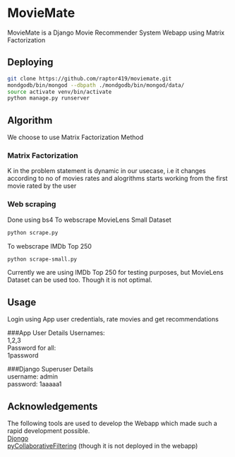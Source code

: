 # MovieMate

MovieMate is a Django Movie Recommender System Webapp using Matrix Factorization

## Deploying
```bash
git clone https://github.com/raptor419/moviemate.git
mondgodb/bin/mongod --dbpath ./mondgodb/bin/mongod/data/
source activate venv/bin/activate
python manage.py runserver
```

## Algorithm
We choose to use Matrix Factorization Method
### Matrix Factorization  
K in the problem statement is dynamic in our usecase, i.e it changes according to no of movies rates and alogrithms starts working from the first movie rated by the user

### Web scraping
Done using bs4
To webscrape MovieLens Small Dataset
```bash
python scrape.py
```
To webscrape IMDb Top 250
```bash
python scrape-small.py
```
Currently we are using IMDb Top 250 for testing purposes, but MovieLens Dataset can be used too.
Though it is not optimal.

## Usage

Login using App user credentials, rate movies and get recommendations

###App User Details
Usernames:  
1,2,3  
Password for all:   
1password

###Django Superuser Details  
username: admin  
password: 1aaaaa1  

## Acknowledgements
The following tools are used to develop the Webapp which made such a rapid development possible.  
[Djongo](https://github.com/nesdis/djongo)  
[pyCollaborativeFiltering](https://github.com/ChangUk/pyCollaborativeFiltering) (though it is not deployed in the webapp)

